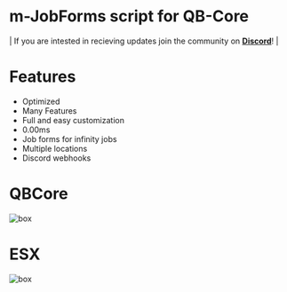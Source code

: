# m-JobForms script for QB-Core

| If you are intested in recieving updates join the community on **[Discord](https://discord.gg/marcinhu)**! |

# Features
- Optimized
- Many Features
- Full and easy customization
- 0.00ms
- Job forms for infinity jobs
- Multiple locations
- Discord webhooks


# <strong>QBCore</strong>

![box](https://media.discordapp.net/attachments/1049749773185470537/1135296886027329566/image.png)

# <strong>ESX</strong>

![box](https://media.discordapp.net/attachments/1049749773185470537/1135297166529806376/image.png)